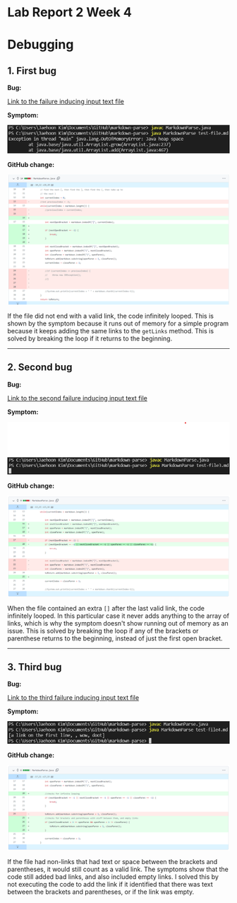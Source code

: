 # Lab Report 2 Week 4

# Debugging

## 1. First bug

**Bug:** 

[Link to the failure inducing input text file](misc/text-file.java)

**Symptom:**

![Image](images2/error1.png)

**GitHub change:**

![Image](images2/error1githubsolution.png)

If the file did not end with a valid link, the code infinitely looped. This is shown by the symptom because it runs out of memory for a simple program because it keeps adding the same links to the `getLinks` method. This is solved by breaking the loop if it returns to the beginning.

---

## 2. Second bug

**Bug:**

[Link to the second failure inducing input text file](misc/text-file3.java)

**Symptom:**

![Image](images2/error2.png)

**GitHub change:**

![Image](images2/error2githubsolution.png)

When the file contained an extra `[]` after the last valid link, the code infinitely looped. In this particular case it never adds anything to the array of links, which is why the symptom doesn't show running out of memory as an issue. This is solved by breaking the loop if any of the brackets or parenthese returns to the beginning, instead of just the first open bracket.

---

## 3. Third bug

**Bug:**

[Link to the third failure inducing input text file](misc/text-file4.java)

**Symptom:**

![Image](images2/error3.png)

**GitHub change:**

![Image](images2/error3githubsolution.png)

If the file had non-links that had text or space between the brackets and parentheses, it would still count as a valid link. The symptoms show that the code still added bad links, and also included empty links. I solved this by not executing the code to add the link if it identified that there was text between the brackets and parentheses, or if the link was empty.